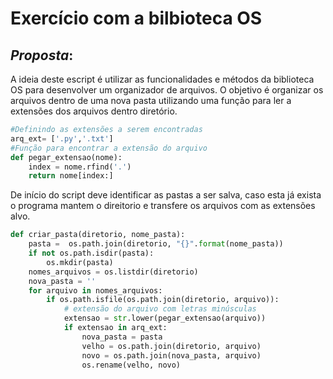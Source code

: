 # **Exercício com a bilbioteca OS**

## _Proposta_:

A ideia deste escript é utilizar as funcionalidades e métodos da biblioteca OS para desenvolver um organizador de arquivos.
O objetivo é organizar os arquivos dentro de uma nova pasta utilizando uma função para ler a extensões dos arquivos dentro diretório.

~~~Python
#Definindo as extensões a serem encontradas
arq_ext= ['.py','.txt']
#Função para encontrar a extensão do arquivo
def pegar_extensao(nome):
    index = nome.rfind('.')
    return nome[index:]         
~~~
De início do script deve identificar as pastas a ser salva, caso esta já exista o programa mantem o direitorio e transfere os arquivos com as extensões alvo.
~~~Python
def criar_pasta(diretorio, nome_pasta):
    pasta =  os.path.join(diretorio, "{}".format(nome_pasta))  
    if not os.path.isdir(pasta):
        os.mkdir(pasta)  
    nomes_arquivos = os.listdir(diretorio)
    nova_pasta = ''
    for arquivo in nomes_arquivos:
        if os.path.isfile(os.path.join(diretorio, arquivo)):
            # extensão do arquivo com letras minúsculas
            extensao = str.lower(pegar_extensao(arquivo))
            if extensao in arq_ext:
                nova_pasta = pasta
                velho = os.path.join(diretorio, arquivo)
                novo = os.path.join(nova_pasta, arquivo)
                os.rename(velho, novo) 